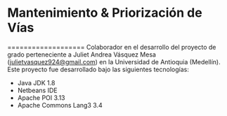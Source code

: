 # Mantenimiento & Priorización de Vías
===================
Colaborador en el desarrollo del proyecto de grado perteneciente a Juliet Andrea Vásquez Mesa (julietvasquez924@gmail.com) en la Universidad de Antioquia (Medellín). Este proyecto fue desarrollado bajo las siguientes tecnologías:
* Java JDK 1.8
* Netbeans IDE
* Apache POI 3.13
* Apache Commons Lang3 3.4
